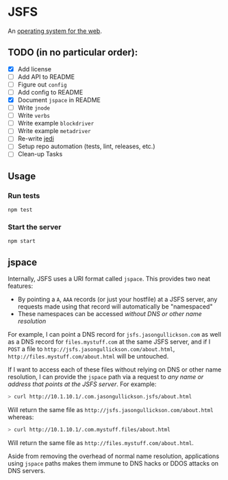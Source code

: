 # JSFS

An [operating system for the web](https://jasongullickson.com/an-operating-system-for-the-web.html).

## TODO (in no particular order):

- [X] Add license
- [ ] Add API to README
- [ ] Figure out `config`
- [ ] Add config to README
- [X] Document `jspace` in README
- [ ] Write `jnode`
- [ ] Write `verbs`
- [ ] Write example `blockdriver`
- [ ] Write example `metadriver`
- [ ] Re-write [jedi](https://github.com/jjg/jedi)
- [ ] Setup repo automation (tests, lint, releases, etc.)
- [ ] Clean-up Tasks

## Usage

### Run tests
```
npm test
```

### Start the server
```
npm start
```

## jspace
Internally, JSFS uses a URI format called `jspace`.  This provides two neat features:

* By pointing a `A`, `AAA` records (or just your hostfile) at a JSFS server, any requests made using that record will automatically be "namespaced"
* These namespaces can be accessed *without DNS or other name resolution*

For example, I can point a DNS record for `jsfs.jasongullickson.com` as well as a DNS record for `files.mystuff.com` at the same JSFS server, and if I `POST` a file to `http://jsfs.jasongullickson.com/about.html`, `http://files.mystuff.com/about.html` will be untouched.

If I want to access each of these files without relying on DNS or other name resolution, I can provide the `jspace` path via a request to *any name or address that points at the JSFS server*.  For example:

``` bash
> curl http://10.1.10.1/.com.jasongullickson.jsfs/about.html
```

Will return the same file as `http://jsfs.jasongullickson.com/about.html` whereas:

```bash
> curl http://10.1.10.1/.com.mystuff.files/about.html
```

Will return the same file as `http://files.mystuff.com/about.html`.

Aside from removing the overhead of normal name resolution, applications using `jspace` paths makes them immune to DNS hacks or DDOS attacks on DNS servers.


